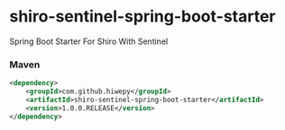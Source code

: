 # shiro-sentinel-spring-boot-starter

Spring Boot Starter For Shiro With Sentinel


### Maven

``` xml
<dependency>
	<groupId>com.github.hiwepy</groupId>
	<artifactId>shiro-sentinel-spring-boot-starter</artifactId>
	<version>1.0.0.RELEASE</version>
</dependency>
```